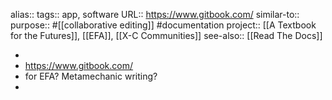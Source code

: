 alias::
tags:: app, software
URL:: https://www.gitbook.com/
similar-to:: 
purpose:: #[[collaborative editing]] #documentation 
project:: [[A Textbook for the Futures]], [[EFA]], [[X-C Communities]]
see-also:: [[Read The Docs]]

-
- https://www.gitbook.com/
- for EFA? Metamechanic writing?
-